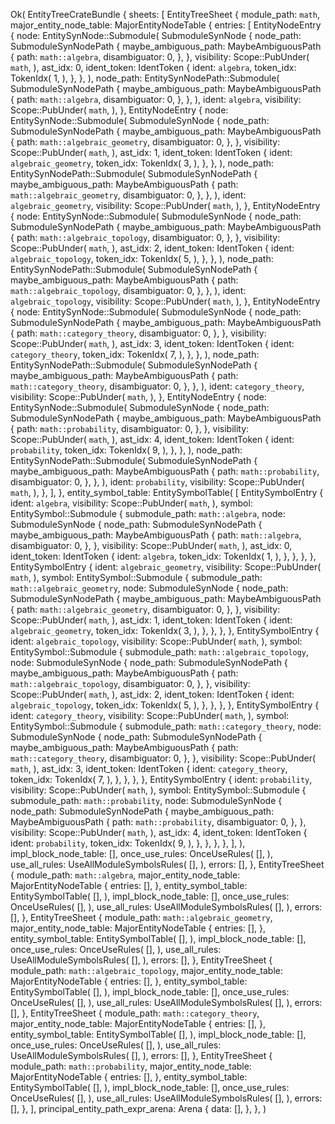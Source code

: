 Ok(
    EntityTreeCrateBundle {
        sheets: [
            EntityTreeSheet {
                module_path: `math`,
                major_entity_node_table: MajorEntityNodeTable {
                    entries: [
                        EntityNodeEntry {
                            node: EntitySynNode::Submodule(
                                SubmoduleSynNode {
                                    node_path: SubmoduleSynNodePath {
                                        maybe_ambiguous_path: MaybeAmbiguousPath {
                                            path: `math::algebra`,
                                            disambiguator: 0,
                                        },
                                    },
                                    visibility: Scope::PubUnder(
                                        `math`,
                                    ),
                                    ast_idx: 0,
                                    ident_token: IdentToken {
                                        ident: `algebra`,
                                        token_idx: TokenIdx(
                                            1,
                                        ),
                                    },
                                },
                            ),
                            node_path: EntitySynNodePath::Submodule(
                                SubmoduleSynNodePath {
                                    maybe_ambiguous_path: MaybeAmbiguousPath {
                                        path: `math::algebra`,
                                        disambiguator: 0,
                                    },
                                },
                            ),
                            ident: `algebra`,
                            visibility: Scope::PubUnder(
                                `math`,
                            ),
                        },
                        EntityNodeEntry {
                            node: EntitySynNode::Submodule(
                                SubmoduleSynNode {
                                    node_path: SubmoduleSynNodePath {
                                        maybe_ambiguous_path: MaybeAmbiguousPath {
                                            path: `math::algebraic_geometry`,
                                            disambiguator: 0,
                                        },
                                    },
                                    visibility: Scope::PubUnder(
                                        `math`,
                                    ),
                                    ast_idx: 1,
                                    ident_token: IdentToken {
                                        ident: `algebraic_geometry`,
                                        token_idx: TokenIdx(
                                            3,
                                        ),
                                    },
                                },
                            ),
                            node_path: EntitySynNodePath::Submodule(
                                SubmoduleSynNodePath {
                                    maybe_ambiguous_path: MaybeAmbiguousPath {
                                        path: `math::algebraic_geometry`,
                                        disambiguator: 0,
                                    },
                                },
                            ),
                            ident: `algebraic_geometry`,
                            visibility: Scope::PubUnder(
                                `math`,
                            ),
                        },
                        EntityNodeEntry {
                            node: EntitySynNode::Submodule(
                                SubmoduleSynNode {
                                    node_path: SubmoduleSynNodePath {
                                        maybe_ambiguous_path: MaybeAmbiguousPath {
                                            path: `math::algebraic_topology`,
                                            disambiguator: 0,
                                        },
                                    },
                                    visibility: Scope::PubUnder(
                                        `math`,
                                    ),
                                    ast_idx: 2,
                                    ident_token: IdentToken {
                                        ident: `algebraic_topology`,
                                        token_idx: TokenIdx(
                                            5,
                                        ),
                                    },
                                },
                            ),
                            node_path: EntitySynNodePath::Submodule(
                                SubmoduleSynNodePath {
                                    maybe_ambiguous_path: MaybeAmbiguousPath {
                                        path: `math::algebraic_topology`,
                                        disambiguator: 0,
                                    },
                                },
                            ),
                            ident: `algebraic_topology`,
                            visibility: Scope::PubUnder(
                                `math`,
                            ),
                        },
                        EntityNodeEntry {
                            node: EntitySynNode::Submodule(
                                SubmoduleSynNode {
                                    node_path: SubmoduleSynNodePath {
                                        maybe_ambiguous_path: MaybeAmbiguousPath {
                                            path: `math::category_theory`,
                                            disambiguator: 0,
                                        },
                                    },
                                    visibility: Scope::PubUnder(
                                        `math`,
                                    ),
                                    ast_idx: 3,
                                    ident_token: IdentToken {
                                        ident: `category_theory`,
                                        token_idx: TokenIdx(
                                            7,
                                        ),
                                    },
                                },
                            ),
                            node_path: EntitySynNodePath::Submodule(
                                SubmoduleSynNodePath {
                                    maybe_ambiguous_path: MaybeAmbiguousPath {
                                        path: `math::category_theory`,
                                        disambiguator: 0,
                                    },
                                },
                            ),
                            ident: `category_theory`,
                            visibility: Scope::PubUnder(
                                `math`,
                            ),
                        },
                        EntityNodeEntry {
                            node: EntitySynNode::Submodule(
                                SubmoduleSynNode {
                                    node_path: SubmoduleSynNodePath {
                                        maybe_ambiguous_path: MaybeAmbiguousPath {
                                            path: `math::probability`,
                                            disambiguator: 0,
                                        },
                                    },
                                    visibility: Scope::PubUnder(
                                        `math`,
                                    ),
                                    ast_idx: 4,
                                    ident_token: IdentToken {
                                        ident: `probability`,
                                        token_idx: TokenIdx(
                                            9,
                                        ),
                                    },
                                },
                            ),
                            node_path: EntitySynNodePath::Submodule(
                                SubmoduleSynNodePath {
                                    maybe_ambiguous_path: MaybeAmbiguousPath {
                                        path: `math::probability`,
                                        disambiguator: 0,
                                    },
                                },
                            ),
                            ident: `probability`,
                            visibility: Scope::PubUnder(
                                `math`,
                            ),
                        },
                    ],
                },
                entity_symbol_table: EntitySymbolTable(
                    [
                        EntitySymbolEntry {
                            ident: `algebra`,
                            visibility: Scope::PubUnder(
                                `math`,
                            ),
                            symbol: EntitySymbol::Submodule {
                                submodule_path: `math::algebra`,
                                node: SubmoduleSynNode {
                                    node_path: SubmoduleSynNodePath {
                                        maybe_ambiguous_path: MaybeAmbiguousPath {
                                            path: `math::algebra`,
                                            disambiguator: 0,
                                        },
                                    },
                                    visibility: Scope::PubUnder(
                                        `math`,
                                    ),
                                    ast_idx: 0,
                                    ident_token: IdentToken {
                                        ident: `algebra`,
                                        token_idx: TokenIdx(
                                            1,
                                        ),
                                    },
                                },
                            },
                        },
                        EntitySymbolEntry {
                            ident: `algebraic_geometry`,
                            visibility: Scope::PubUnder(
                                `math`,
                            ),
                            symbol: EntitySymbol::Submodule {
                                submodule_path: `math::algebraic_geometry`,
                                node: SubmoduleSynNode {
                                    node_path: SubmoduleSynNodePath {
                                        maybe_ambiguous_path: MaybeAmbiguousPath {
                                            path: `math::algebraic_geometry`,
                                            disambiguator: 0,
                                        },
                                    },
                                    visibility: Scope::PubUnder(
                                        `math`,
                                    ),
                                    ast_idx: 1,
                                    ident_token: IdentToken {
                                        ident: `algebraic_geometry`,
                                        token_idx: TokenIdx(
                                            3,
                                        ),
                                    },
                                },
                            },
                        },
                        EntitySymbolEntry {
                            ident: `algebraic_topology`,
                            visibility: Scope::PubUnder(
                                `math`,
                            ),
                            symbol: EntitySymbol::Submodule {
                                submodule_path: `math::algebraic_topology`,
                                node: SubmoduleSynNode {
                                    node_path: SubmoduleSynNodePath {
                                        maybe_ambiguous_path: MaybeAmbiguousPath {
                                            path: `math::algebraic_topology`,
                                            disambiguator: 0,
                                        },
                                    },
                                    visibility: Scope::PubUnder(
                                        `math`,
                                    ),
                                    ast_idx: 2,
                                    ident_token: IdentToken {
                                        ident: `algebraic_topology`,
                                        token_idx: TokenIdx(
                                            5,
                                        ),
                                    },
                                },
                            },
                        },
                        EntitySymbolEntry {
                            ident: `category_theory`,
                            visibility: Scope::PubUnder(
                                `math`,
                            ),
                            symbol: EntitySymbol::Submodule {
                                submodule_path: `math::category_theory`,
                                node: SubmoduleSynNode {
                                    node_path: SubmoduleSynNodePath {
                                        maybe_ambiguous_path: MaybeAmbiguousPath {
                                            path: `math::category_theory`,
                                            disambiguator: 0,
                                        },
                                    },
                                    visibility: Scope::PubUnder(
                                        `math`,
                                    ),
                                    ast_idx: 3,
                                    ident_token: IdentToken {
                                        ident: `category_theory`,
                                        token_idx: TokenIdx(
                                            7,
                                        ),
                                    },
                                },
                            },
                        },
                        EntitySymbolEntry {
                            ident: `probability`,
                            visibility: Scope::PubUnder(
                                `math`,
                            ),
                            symbol: EntitySymbol::Submodule {
                                submodule_path: `math::probability`,
                                node: SubmoduleSynNode {
                                    node_path: SubmoduleSynNodePath {
                                        maybe_ambiguous_path: MaybeAmbiguousPath {
                                            path: `math::probability`,
                                            disambiguator: 0,
                                        },
                                    },
                                    visibility: Scope::PubUnder(
                                        `math`,
                                    ),
                                    ast_idx: 4,
                                    ident_token: IdentToken {
                                        ident: `probability`,
                                        token_idx: TokenIdx(
                                            9,
                                        ),
                                    },
                                },
                            },
                        },
                    ],
                ),
                impl_block_node_table: [],
                once_use_rules: OnceUseRules(
                    [],
                ),
                use_all_rules: UseAllModuleSymbolsRules(
                    [],
                ),
                errors: [],
            },
            EntityTreeSheet {
                module_path: `math::algebra`,
                major_entity_node_table: MajorEntityNodeTable {
                    entries: [],
                },
                entity_symbol_table: EntitySymbolTable(
                    [],
                ),
                impl_block_node_table: [],
                once_use_rules: OnceUseRules(
                    [],
                ),
                use_all_rules: UseAllModuleSymbolsRules(
                    [],
                ),
                errors: [],
            },
            EntityTreeSheet {
                module_path: `math::algebraic_geometry`,
                major_entity_node_table: MajorEntityNodeTable {
                    entries: [],
                },
                entity_symbol_table: EntitySymbolTable(
                    [],
                ),
                impl_block_node_table: [],
                once_use_rules: OnceUseRules(
                    [],
                ),
                use_all_rules: UseAllModuleSymbolsRules(
                    [],
                ),
                errors: [],
            },
            EntityTreeSheet {
                module_path: `math::algebraic_topology`,
                major_entity_node_table: MajorEntityNodeTable {
                    entries: [],
                },
                entity_symbol_table: EntitySymbolTable(
                    [],
                ),
                impl_block_node_table: [],
                once_use_rules: OnceUseRules(
                    [],
                ),
                use_all_rules: UseAllModuleSymbolsRules(
                    [],
                ),
                errors: [],
            },
            EntityTreeSheet {
                module_path: `math::category_theory`,
                major_entity_node_table: MajorEntityNodeTable {
                    entries: [],
                },
                entity_symbol_table: EntitySymbolTable(
                    [],
                ),
                impl_block_node_table: [],
                once_use_rules: OnceUseRules(
                    [],
                ),
                use_all_rules: UseAllModuleSymbolsRules(
                    [],
                ),
                errors: [],
            },
            EntityTreeSheet {
                module_path: `math::probability`,
                major_entity_node_table: MajorEntityNodeTable {
                    entries: [],
                },
                entity_symbol_table: EntitySymbolTable(
                    [],
                ),
                impl_block_node_table: [],
                once_use_rules: OnceUseRules(
                    [],
                ),
                use_all_rules: UseAllModuleSymbolsRules(
                    [],
                ),
                errors: [],
            },
        ],
        principal_entity_path_expr_arena: Arena {
            data: [],
        },
    },
)